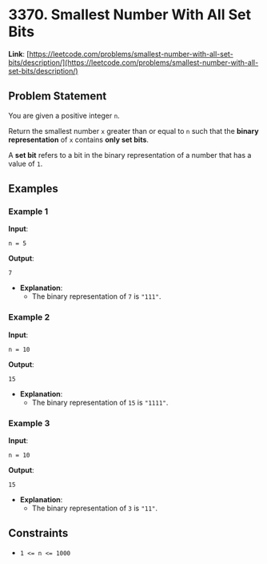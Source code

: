 # 3370. Smallest Number With All Set Bits

**Link**: [https://leetcode.com/problems/smallest-number-with-all-set-bits/description/](https://leetcode.com/problems/smallest-number-with-all-set-bits/description/)

## Problem Statement

You are given a positive integer `n`.

Return the smallest number `x` greater than or equal to `n` such that the **binary representation** of `x` contains **only set bits**.

A **set bit** refers to a bit in the binary representation of a number that has a value of `1`.

## Examples

### Example 1

**Input**:
```
n = 5
```

**Output**:
```
7
```

  * **Explanation**:
    - The binary representation of `7` is `"111"`.

### Example 2

**Input**:
```
n = 10
```

**Output**:
```
15
```

  * **Explanation**:
    - The binary representation of `15` is `"1111"`.

### Example 3

**Input**:
```
n = 10
```

**Output**:
```
15
```
  * **Explanation**:
    - The binary representation of `3` is `"11"`.

## Constraints

- `1 <= n <= 1000`

